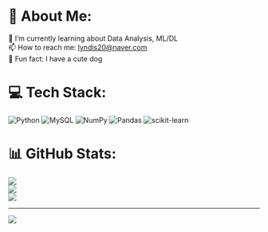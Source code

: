 # 💫 About Me:
🌱 I’m currently learning about Data Analysis, ML/DL<br>
📫 How to reach me: lyndis20@naver.com<br>
🐶 Fun fact: I have a cute dog <br>


# 💻 Tech Stack:
![Python](https://img.shields.io/badge/python-3670A0?style=for-the-badge&logo=python&logoColor=ffdd54) ![MySQL](https://img.shields.io/badge/mysql-%2300f.svg?style=for-the-badge&logo=mysql&logoColor=white) ![NumPy](https://img.shields.io/badge/numpy-%23013243.svg?style=for-the-badge&logo=numpy&logoColor=white) ![Pandas](https://img.shields.io/badge/pandas-%23150458.svg?style=for-the-badge&logo=pandas&logoColor=white) ![scikit-learn](https://img.shields.io/badge/scikit--learn-%23F7931E.svg?style=for-the-badge&logo=scikit-learn&logoColor=white) 
<!--![Adobe Photoshop](https://img.shields.io/badge/adobephotoshop-%2331A8FF.svg?style=for-the-badge&logo=adobephotoshop&logoColor=white) ![Adobe Illustrator](https://img.shields.io/badge/adobeillustrator-%23FF9A00.svg?style=for-the-badge&logo=adobeillustrator&logoColor=white) 	![Figma](https://img.shields.io/badge/figma-%23F24E1E.svg?style=for-the-badge&logo=figma&logoColor=white)![Notion](https://img.shields.io/badge/Notion-%23000000.svg?style=for-the-badge&logo=notion&logoColor=white)-->
# 📊 GitHub Stats:
![](https://github-readme-stats.vercel.app/api?username=lyndis20&theme=default&hide_border=false&include_all_commits=false&count_private=false)<br/>
![](https://github-readme-streak-stats.herokuapp.com/?user=lyndis20&theme=default&hide_border=false)<br/>
![](https://github-readme-stats.vercel.app/api/top-langs/?username=lyndis20&theme=default&hide_border=false&include_all_commits=false&count_private=false&layout=compact)

---
[![](https://visitcount.itsvg.in/api?id=lyndis20&icon=2&color=9)](https://visitcount.itsvg.in)

<!-- Proudly created with GPRM ( https://gprm.itsvg.in ) -->

